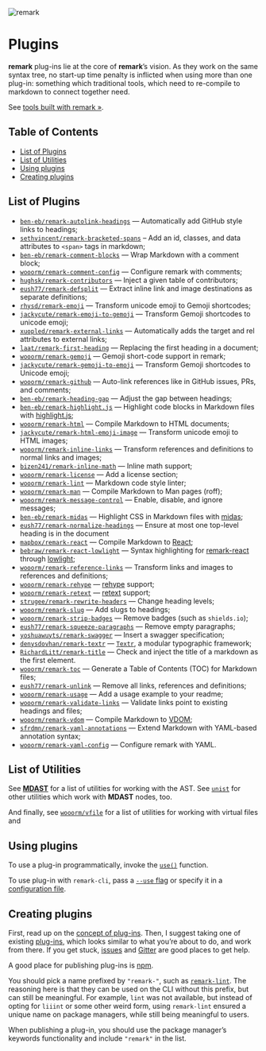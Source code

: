 ![remark][logo]

# Plugins

**remark** plug-ins lie at the core of **remark**’s vision.  As they work
on the same syntax tree, no start-up time penalty is inflicted when using
more than one plug-in: something which traditional tools, which need to
re-compile to markdown to connect together need.

See [tools built with remark »][products].

## Table of Contents

*   [List of Plugins](#list-of-plugins)
*   [List of Utilities](#list-of-utilities)
*   [Using plugins](#using-plugins)
*   [Creating plugins](#creating-plugins)

## List of Plugins

*   [`ben-eb/remark-autolink-headings`](https://github.com/ben-eb/remark-autolink-headings)
    — Automatically add GitHub style links to headings;
*   [`sethvincent/remark-bracketed-spans`](https://github.com/sethvincent/remark-bracketed-spans)
    – Add an id, classes, and data attributes to `<span>` tags in markdown;
*   [`ben-eb/remark-comment-blocks`](https://github.com/ben-eb/remark-comment-blocks)
    — Wrap Markdown with a comment block;
*   [`wooorm/remark-comment-config`](https://github.com/wooorm/remark-comment-config)
    — Configure remark with comments;
*   [`hughsk/remark-contributors`](https://github.com/hughsk/remark-contributors)
    — Inject a given table of contributors;
*   [`eush77/remark-defsplit`](https://github.com/eush77/remark-defsplit)
    — Extract inline link and image destinations as separate definitions;
*   [`rhysd/remark-emoji`](https://github.com/rhysd/remark-emoji)
    — Transform unicode emoji to Gemoji shortcodes;
*   [`jackycute/remark-emoji-to-gemoji`](https://github.com/jackycute/remark-emoji-to-gemoji)
    — Transform Gemoji shortcodes to unicode emoji;
*   [`xuopled/remark-external-links`](https://github.com/xuopled/remark-external-links)
    — Automatically adds the target and rel attributes to external links;
*   [`laat/remark-first-heading`](https://github.com/laat/remark-first-heading)
    — Replacing the first heading in a document;
*   [`wooorm/remark-gemoji`](https://github.com/wooorm/remark-gemoji)
    — Gemoji short-code support in remark;
*   [`jackycute/remark-gemoji-to-emoji`](https://github.com/jackycute/remark-gemoji-to-emoji)
    — Transform Gemoji shortcodes to Unicode emoji;
*   [`wooorm/remark-github`](https://github.com/wooorm/remark-github)
    — Auto-link references like in GitHub issues, PRs, and comments;
*   [`ben-eb/remark-heading-gap`](https://github.com/ben-eb/remark-heading-gap)
    — Adjust the gap between headings;
*   [`ben-eb/remark-highlight.js`](https://github.com/ben-eb/remark-highlight.js)
    — Highlight code blocks in Markdown files with
    [highlight.js](https://github.com/isagalaev/highlight.js);
*   [`wooorm/remark-html`](https://github.com/wooorm/remark-html)
    — Compile Markdown to HTML documents;
*   [`jackycute/remark-html-emoji-image`](https://github.com/jackycute/remark-html-emoji-image)
    — Transform unicode emoji to HTML images;
*   [`wooorm/remark-inline-links`](https://github.com/wooorm/remark-inline-links)
    — Transform references and definitions to normal links and images;
*   [`bizen241/remark-inline-math`](https://github.com/bizen241/remark-inline-math)
    — Inline math support;
*   [`wooorm/remark-license`](https://github.com/wooorm/remark-license)
    — Add a license section;
*   [`wooorm/remark-lint`](https://github.com/wooorm/remark-lint)
    — Markdown code style linter;
*   [`wooorm/remark-man`](https://github.com/wooorm/remark-man)
    — Compile Markdown to Man pages (roff);
*   [`wooorm/remark-message-control`](https://github.com/wooorm/remark-message-control)
    — Enable, disable, and ignore messages;
*   [`ben-eb/remark-midas`](https://github.com/ben-eb/remark-midas)
    — Highlight CSS in Markdown files with [midas](https://github.com/ben-eb/midas);
*   [`eush77/remark-normalize-headings`](https://github.com/eush77/remark-normalize-headings)
    — Ensure at most one top-level heading is in the document
*   [`mapbox/remark-react`](https://github.com/mapbox/remark-react)
    — Compile Markdown to [React](https://github.com/facebook/react);
*   [`bebraw/remark-react-lowlight`](https://github.com/bebraw/remark-react-lowlight)
    — Syntax highlighting for
    [remark-react](https://github.com/mapbox/remark-react) through
    [lowlight](https://github.com/wooorm/lowlight);
*   [`wooorm/remark-reference-links`](https://github.com/wooorm/remark-reference-links)
    — Transform links and images to references and definitions;
*   [`wooorm/remark-rehype`](https://github.com/wooorm/remark-rehype)
    — [rehype](https://github.com/wooorm/rehype) support;
*   [`wooorm/remark-retext`](https://github.com/wooorm/remark-retext)
    — [retext](https://github.com/wooorm/retext) support;
*   [`strugee/remark-rewrite-headers`](https://github.com/strugee/remark-rewrite-headers)
    — Change heading levels;
*   [`wooorm/remark-slug`](https://github.com/wooorm/remark-slug)
    — Add slugs to headings;
*   [`wooorm/remark-strip-badges`](https://github.com/wooorm/remark-strip-badges)
    — Remove badges (such as `shields.io`);
*   [`eush77/remark-squeeze-paragraphs`](https://github.com/eush77/remark-squeeze-paragraphs)
    — Remove empty paragraphs;
*   [`yoshuawuyts/remark-swagger`](https://github.com/yoshuawuyts/remark-swagger)
    — Insert a swagger specification;
*   [`denysdovhan/remark-textr`](https://github.com/denysdovhan/remark-textr)
    — [`Textr`](https://github.com/shuvalov-anton/textr), a modular typographic
    framework;
*   [`RichardLitt/remark-title`](https://github.com/RichardLitt/remark-title)
    — Check and inject the title of a markdown as the first element.
*   [`wooorm/remark-toc`](https://github.com/wooorm/remark-toc)
    — Generate a Table of Contents (TOC) for Markdown files;
*   [`eush77/remark-unlink`](https://github.com/eush77/remark-unlink)
    — Remove all links, references and definitions;
*   [`wooorm/remark-usage`](https://github.com/wooorm/remark-usage)
    — Add a usage example to your readme;
*   [`wooorm/remark-validate-links`](https://github.com/wooorm/remark-validate-links)
    — Validate links point to existing headings and files;
*   [`wooorm/remark-vdom`](https://github.com/wooorm/remark-vdom)
    — Compile Markdown to [VDOM](https://github.com/Matt-Esch/virtual-dom/);
*   [`sfrdmn/remark-yaml-annotations`](https://github.com/sfrdmn/remark-yaml-annotations)
    — Extend Markdown with YAML-based annotation syntax;
*   [`wooorm/remark-yaml-config`](https://github.com/wooorm/remark-yaml-config)
    — Configure remark with YAML.

## List of Utilities

See [**MDAST**][mdast-util] for a list of utilities for working with
the AST.  See [`unist`][unist-util] for other utilities which work with
**MDAST** nodes, too.

And finally, see [`wooorm/vfile`][vfile-util] for a list of utilities
for working with virtual files and

## Using plugins

To use a plug-in programmatically, invoke the [`use()`][unified-use]
function.

To use plug-in with `remark-cli`, pass a [`--use` flag][unified-args-use]
or specify it in a [configuration file][config-file-use].

## Creating plugins

First, read up on the [concept of plug-ins][unified-plugins].
Then, I suggest taking one of existing [plug-ins][plugins], which looks
similar to what you’re about to do, and work from there.  If you get
stuck, [issues][] and [Gitter][] are good places to get help.

A good place for publishing plug-ins is [npm][npm-publish].

You should pick a name prefixed by `"remark-"`, such as
[`remark-lint`][remark-lint].  The reasoning here is that they can be
used on the CLI without this prefix, but can still be meaningful.  For
example, `lint` was not available, but instead of opting for `liiint`
or some other weird form, using `remark-lint` ensured a unique name on
package managers, while still being meaningful to users.

When publishing a plug-in, you should use the package manager’s keywords
functionality and include `"remark"` in the list.

<!--Definitions:-->

[logo]: https://cdn.rawgit.com/wooorm/remark/6ecac20/logo.svg

[plugins]: #list-of-plugins

[products]: https://github.com/wooorm/remark/blob/master/doc/products.md

[mdast-util]: https://github.com/wooorm/mdast#list-of-utilities

[unist-util]: https://github.com/wooorm/unist#unist-node-utilties

[vfile-util]: https://github.com/wooorm/vfile#related-tools

[unified-use]: https://github.com/wooorm/unified#processoruseplugin-options

[unified-args-use]: https://github.com/wooorm/unified-args#--use-plugin

[config-file-use]: https://github.com/wooorm/unified-engine/blob/master/doc/configure.md#plugins

[unified-plugins]: https://github.com/wooorm/unified#plugin

[npm-publish]: https://docs.npmjs.com/getting-started/publishing-npm-packages

[remark-lint]: https://www.npmjs.com/package/remark-toc

[issues]: https://github.com/wooorm/remark/issues

[gitter]: https://gitter.im/wooorm/remark
